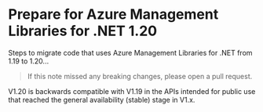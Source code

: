 # Prepare for Azure Management Libraries for .NET 1.20 #

Steps to migrate code that uses Azure Management Libraries for .NET from 1.19 to 1.20...

> If this note missed any breaking changes, please open a pull request.


V1.20 is backwards compatible with V1.19 in the APIs intended for public use that reached the general availability (stable) stage in V1.x.


